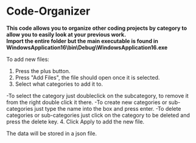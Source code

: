 # Code-Organizer
**This code allows you to organize other coding projects by category to allow you to easily look at your previous work.** <br>
**Import the entire folder but the main executable is found in WindowsApplication16\bin\Debug\WindowsApplication16.exe** <br>

To add new files:
1. Press the plus button.
2. Press "Add Files", the file should open once it is selected.
3. Select what categories to add it to.
   
  -To select the category just doubleclick on the subcategory, to remove it from the right double click it there.
  -To create new categories or sub-categories just type the name into the box and press enter.
  -To delete categories or sub-categories just click on the category to be deleted and press the delete key.
4. Click Apply to add the new file.

The data will be stored in a json file.

